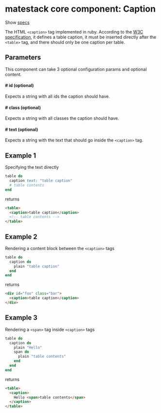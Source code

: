 # matestack core component: Caption

Show [specs](../../spec/usage/components/caption_spec.rb)

The HTML `<caption>` tag implemented in ruby. According to the [W3C specification](https://www.w3schools.com/tags/tag_caption.asp), it defines a table caption, it must be inserted directly after the `<table>` tag, and there should only be one caption per table.

## Parameters

This component can take 3 optional configuration params and optional content.

#### # id (optional)
Expects a string with all ids the caption should have.

#### # class (optional)
Expects a string with all classes the caption should have.

#### # text (optional)
Expects a string with the text that should go inside the `<caption>` tag.

## Example 1

Specifying the text directly

```ruby
table do
  caption text: "table caption"
  # table contents
end
```

returns

```html
<table>
  <caption>table caption</caption>
  <!-- table contents -->
</table>
```

## Example 2

Rendering a content block between the `<caption>` tags

```ruby
table do
  caption do
    plain "table caption"
  end
end
```

returns

```html
<div id="foo" class="bar">
  <caption>table caption</caption>
</div>
```

## Example 3

Rendering a `<span>` tag inside `<caption>` tags

```ruby
table do
  caption do
    plain "Hello"
    span do
      plain "table contents"
    end
  end
end
```

returns

```html
<table>
  <caption>
    Hello <span>table contents</span>
  </caption>
</table>
```
